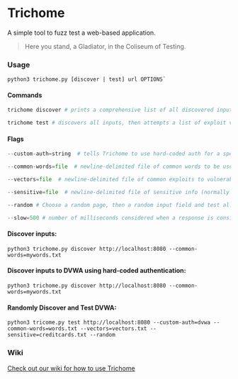# Trichome
A simple tool to fuzz test a web-based application.
> Here you stand, a Gladiator, in the Coliseum of Testing.

### Usage

````shell 
python3 trichome.py [discover | test] url OPTIONS`
````

#### Commands
````python
trichome discover # prints a comprehensive list of all discovered inputs to the system. Techniques include crawling + guessing. 
````

````python 
trichome test # discovers all inputs, then attempts a list of exploit vectors on these inputs.
````

#### Flags
````python
--custom-auth=string  # tells Trichome to use hard-coded auth for a specific application (e.g. dvwa).  
````

````python
--common-words=file  # newline-delimited file of common words to be used in page guessing and input guessing.  
````

````python
--vectors=file  # newline-delimited file of common exploits to vulnerabilities.  
````

````python
--sensitive=file  # newline-delimited file of sensitive info (normally would be within a DB).
````

````python
--random # Choose a random page, then a random input field and test all vectors. Default: false.  
````

````python 
--slow=500 # number of milliseconds considered when a response is considered "slow". Default: 500.
````

#### Discover inputs:  
````shell
python3 trichome.py discover http://localhost:8080 --common-words=mywords.txt
````  

#### Discover inputs to DVWA using hard-coded authentication:  
````
python3 trichome.py discover http://localhost:8080 --common-words=mywords.txt
````  

#### Randomly Discover and Test DVWA:  
````
python3 tricome.py test http://localhost:8080 --custom-auth=dvwa --common-words=words.txt --vectors=vectors.txt --sensitive=creditcards.txt --random
````

### Wiki
[Check out our wiki for how to use Trichome](https://github.com/piperchester/trichome/wiki)
